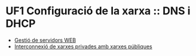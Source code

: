 # UF1 Configuració de la xarxa :: DNS i DHCP

- [Gestió de servidors WEB](web.md)
- [Interconnexió de xarxes privades amb xarxes públiques ](proxy.md)
